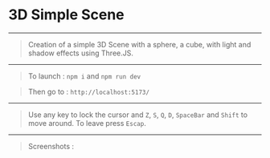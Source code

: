 # 3D Simple Scene

---

> Creation of a simple 3D Scene with a sphere, a cube, with light and shadow effects using Three.JS.

---

> To launch : `npm i` and `npm run dev`

> Then go to : `http://localhost:5173/`

---

> Use any key to lock the cursor and `Z`, `S`, `Q`, `D`, `SpaceBar` and `Shift` to move around. To leave press `Escap`.

---

> Screenshots :
